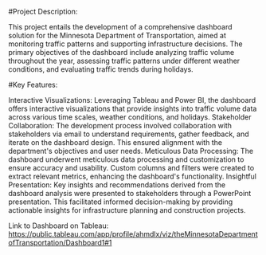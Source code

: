 #Project Description:

This project entails the development of a comprehensive dashboard solution for the Minnesota Department of Transportation, aimed at monitoring traffic patterns and supporting infrastructure decisions. The primary objectives of the dashboard include analyzing traffic volume throughout the year, assessing traffic patterns under different weather conditions, and evaluating traffic trends during holidays.

#Key Features:

Interactive Visualizations: Leveraging Tableau and Power BI, the dashboard offers interactive visualizations that provide insights into traffic volume data across various time scales, weather conditions, and holidays.
Stakeholder Collaboration: The development process involved collaboration with stakeholders via email to understand requirements, gather feedback, and iterate on the dashboard design. This ensured alignment with the department's objectives and user needs.
Meticulous Data Processing: The dashboard underwent meticulous data processing and customization to ensure accuracy and usability. Custom columns and filters were created to extract relevant metrics, enhancing the dashboard's functionality.
Insightful Presentation: Key insights and recommendations derived from the dashboard analysis were presented to stakeholders through a PowerPoint presentation. This facilitated informed decision-making by providing actionable insights for infrastructure planning and construction projects.

Link to Dashboard on Tableau:
https://public.tableau.com/app/profile/ahmdlx/viz/theMinnesotaDepartmentofTransportation/Dashboard1#1
